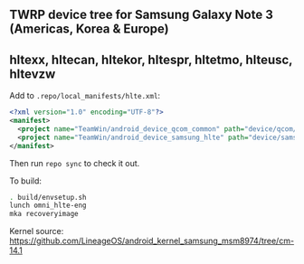 ## TWRP device tree for Samsung Galaxy Note 3 (Americas, Korea & Europe)
## hltexx, hltecan, hltekor, hltespr, hltetmo, hlteusc, hltevzw

Add to `.repo/local_manifests/hlte.xml`:

```xml
<?xml version="1.0" encoding="UTF-8"?>
<manifest>
  <project name="TeamWin/android_device_qcom_common" path="device/qcom/common" remote="github" revision="android-7.1" />
  <project name="TeamWin/android_device_samsung_hlte" path="device/samsung/hlte" remote="github" revision="android-7.1" />
</manifest>
```

Then run `repo sync` to check it out.

To build:

```sh
. build/envsetup.sh
lunch omni_hlte-eng
mka recoveryimage
```

Kernel source: https://github.com/LineageOS/android_kernel_samsung_msm8974/tree/cm-14.1
